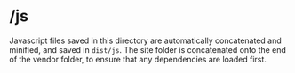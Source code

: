 # /js

Javascript files saved in this directory are automatically concatenated and minified, and saved in `dist/js`.
The site folder is concatenated onto the end of the vendor folder, to ensure that any dependencies are loaded first.
